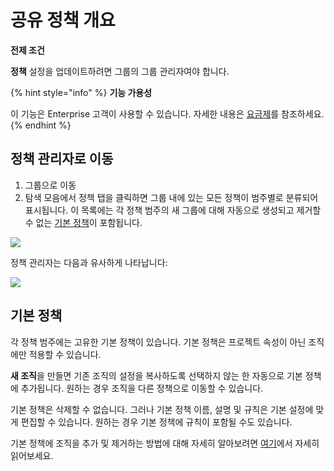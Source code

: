 # 공유 정책 개요

**전제 조건**

**정책** 설정을 업데이트하려면 그룹의 그룹 관리자여야 합니다.

{% hint style="info" %}
**기능 가용성**

이 기능은 Enterprise 고객이 사용할 수 있습니다. 자세한 내용은 [요금제](https://snyk.io/plans/)를 참조하세요.
{% endhint %}

## 정책 관리자로 이동

1. 그룹으로 이동
2. 탐색 모음에서 정책 탭을 클릭하면 그룹 내에 있는 모든 정책이 범주별로 분류되어 표시됩니다. 이 목록에는 각 정책 범주의 새 그룹에 대해 자동으로 생성되고 제거할 수 없는 [기본 정책](shared-policies-overview.md#undefined-1)이 포함됩니다.

![](../../../.gitbook/assets/screen\_shot\_2021-08-11\_at\_2.15.48\_pm.png)

정책 관리자는 다음과 유사하게 나타납니다:

![](../../../.gitbook/assets/screenshot\_2021-03-26\_at\_11.04.50\_am.png)

## 기본 정책

각 정책 범주에는 고유한 기본 정책이 있습니다. 기본 정책은 프로젝트 속성이 아닌 조직에만 적용할 수 있습니다.

**새 조직**을 만들면 기존 조직의 설정을 복사하도록 선택하지 않는 한 자동으로 기본 정책에 추가됩니다. 원하는 경우 조직을 다른 정책으로 이동할 수 있습니다.

기본 정책은 삭제할 수 없습니다. 그러나 기본 정책 이름, 설명 및 규칙은 기본 설정에 맞게 편집할 수 있습니다. 원하는 경우 기본 정책에 규칙이 포함될 수도 있습니다.

기본 정책에 조직을 추가 및 제거하는 방법에 대해 자세히 알아보려면 [여기](assign-a-policy-to-organizations.md)에서 자세히 읽어보세요.
